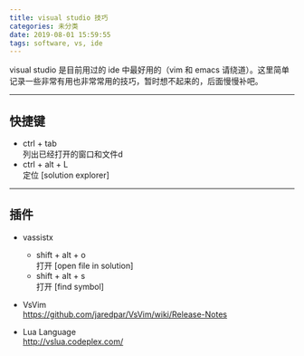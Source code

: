 ```yaml
---
title: visual studio 技巧
categories: 未分类
date: 2019-08-01 15:59:55
tags: software, vs, ide
---
```


visual studio 是目前用过的 ide 中最好用的（vim 和 emacs 请绕道）。这里简单记录一些非常有用也非常常用的技巧，暂时想不起来的，后面慢慢补吧。
<!--more-->

------
## 快捷键

* ctrl + tab  
    列出已经打开的窗口和文件d
* ctrl + alt + L  
    定位 [solution explorer]

------
## 插件

* vassistx  
    - shift + alt + o  
        打开 [open file in solution]
    - shift + alt + s  
        打开 [find symbol]

* VsVim  
    <https://github.com/jaredpar/VsVim/wiki/Release-Notes>

* Lua Language  
    <http://vslua.codeplex.com/>

